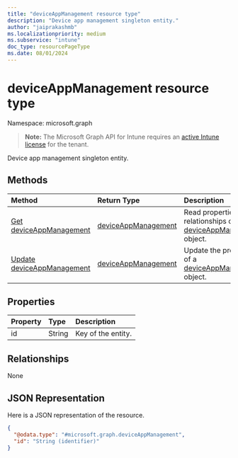 ```yaml
---
title: "deviceAppManagement resource type"
description: "Device app management singleton entity."
author: "jaiprakashmb"
ms.localizationpriority: medium
ms.subservice: "intune"
doc_type: resourcePageType
ms.date: 08/01/2024
---
```


# deviceAppManagement resource type

Namespace: microsoft.graph

> **Note:** The Microsoft Graph API for Intune requires an [active Intune license](https://go.microsoft.com/fwlink/?linkid=839381) for the tenant.

Device app management singleton entity.

## Methods
|Method|Return Type|Description|
|:---|:---|:---|
|[Get deviceAppManagement](../api/intune-partnerintegration-deviceappmanagement-get.md)|[deviceAppManagement](../resources/intune-partnerintegration-deviceappmanagement.md)|Read properties and relationships of the [deviceAppManagement](../resources/intune-partnerintegration-deviceappmanagement.md) object.|
|[Update deviceAppManagement](../api/intune-partnerintegration-deviceappmanagement-update.md)|[deviceAppManagement](../resources/intune-partnerintegration-deviceappmanagement.md)|Update the properties of a [deviceAppManagement](../resources/intune-partnerintegration-deviceappmanagement.md) object.|

## Properties
|Property|Type|Description|
|:---|:---|:---|
|id|String|Key of the entity.|

## Relationships
None

## JSON Representation
Here is a JSON representation of the resource.
<!-- {
  "blockType": "resource",
  "keyProperty": "id",
  "@odata.type": "microsoft.graph.deviceAppManagement"
}
-->
``` json
{
  "@odata.type": "#microsoft.graph.deviceAppManagement",
  "id": "String (identifier)"
}
```
